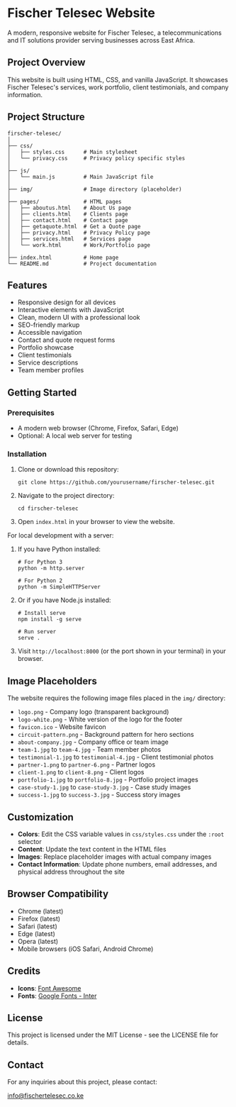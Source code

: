 # Fischer Telesec Website

A modern, responsive website for Fischer Telesec, a telecommunications and IT solutions provider serving businesses across East Africa.

## Project Overview

This website is built using HTML, CSS, and vanilla JavaScript. It showcases Fischer Telesec's services, work portfolio, client testimonials, and company information.

## Project Structure

```
firscher-telesec/
│
├── css/
│   ├── styles.css      # Main stylesheet
│   └── privacy.css     # Privacy policy specific styles
│
├── js/
│   └── main.js         # Main JavaScript file
│
├── img/                # Image directory (placeholder)
│
├── pages/              # HTML pages
│   ├── aboutus.html    # About Us page
│   ├── clients.html    # Clients page
│   ├── contact.html    # Contact page
│   ├── getaquote.html  # Get a Quote page
│   ├── privacy.html    # Privacy Policy page
│   ├── services.html   # Services page
│   └── work.html       # Work/Portfolio page
│
├── index.html          # Home page
└── README.md           # Project documentation
```

## Features

- Responsive design for all devices
- Interactive elements with JavaScript
- Clean, modern UI with a professional look
- SEO-friendly markup
- Accessible navigation
- Contact and quote request forms
- Portfolio showcase
- Client testimonials
- Service descriptions
- Team member profiles

## Getting Started

### Prerequisites

- A modern web browser (Chrome, Firefox, Safari, Edge)
- Optional: A local web server for testing

### Installation

1. Clone or download this repository:
   ```
   git clone https://github.com/yourusername/firscher-telesec.git
   ```

2. Navigate to the project directory:
   ```
   cd firscher-telesec
   ```

3. Open `index.html` in your browser to view the website.

For local development with a server:

1. If you have Python installed:
   ```
   # For Python 3
   python -m http.server
   
   # For Python 2
   python -m SimpleHTTPServer
   ```

2. Or if you have Node.js installed:
   ```
   # Install serve
   npm install -g serve
   
   # Run server
   serve .
   ```

3. Visit `http://localhost:8000` (or the port shown in your terminal) in your browser.

## Image Placeholders

The website requires the following image files placed in the `img/` directory:

- `logo.png` - Company logo (transparent background)
- `logo-white.png` - White version of the logo for the footer
- `favicon.ico` - Website favicon
- `circuit-pattern.png` - Background pattern for hero sections
- `about-company.jpg` - Company office or team image
- `team-1.jpg` to `team-4.jpg` - Team member photos
- `testimonial-1.jpg` to `testimonial-4.jpg` - Client testimonial photos
- `partner-1.png` to `partner-6.png` - Partner logos
- `client-1.png` to `client-8.png` - Client logos
- `portfolio-1.jpg` to `portfolio-8.jpg` - Portfolio project images
- `case-study-1.jpg` to `case-study-3.jpg` - Case study images
- `success-1.jpg` to `success-3.jpg` - Success story images

## Customization

- **Colors**: Edit the CSS variable values in `css/styles.css` under the `:root` selector
- **Content**: Update the text content in the HTML files
- **Images**: Replace placeholder images with actual company images
- **Contact Information**: Update phone numbers, email addresses, and physical address throughout the site

## Browser Compatibility

- Chrome (latest)
- Firefox (latest)
- Safari (latest)
- Edge (latest)
- Opera (latest)
- Mobile browsers (iOS Safari, Android Chrome)

## Credits

- **Icons**: [Font Awesome](https://fontawesome.com/)
- **Fonts**: [Google Fonts - Inter](https://fonts.google.com/specimen/Inter)

## License

This project is licensed under the MIT License - see the LICENSE file for details.

## Contact

For any inquiries about this project, please contact:

info@fischertelesec.co.ke 